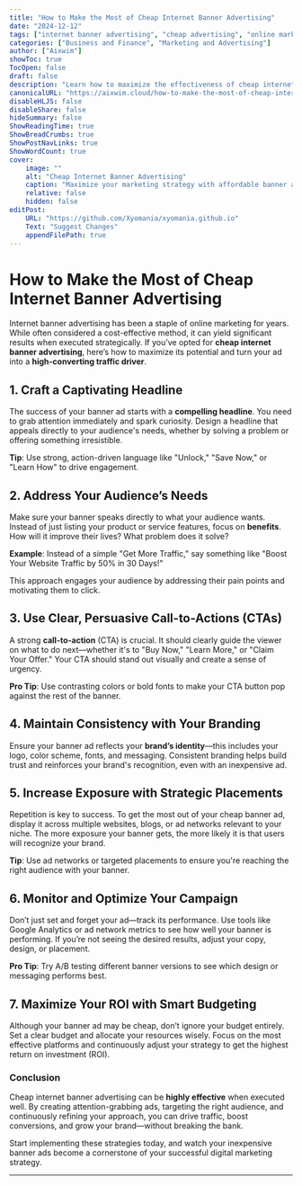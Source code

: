 ```yaml
---
title: "How to Make the Most of Cheap Internet Banner Advertising"
date: "2024-12-12"
tags: ["internet banner advertising", "cheap advertising", "online marketing", "digital advertising", "web traffic"]
categories: ["Business and Finance", "Marketing and Advertising"]
author: ["Aixwim"]
showToc: true
TocOpen: false
draft: false
description: "Learn how to maximize the effectiveness of cheap internet banner advertising to drive traffic, increase sales, and build brand awareness."
canonicalURL: "https://aixwim.cloud/how-to-make-the-most-of-cheap-internet-banner-advertising"
disableHLJS: false
disableShare: false
hideSummary: false
ShowReadingTime: true
ShowBreadCrumbs: true
ShowPostNavLinks: true
ShowWordCount: true
cover:
    image: ""
    alt: "Cheap Internet Banner Advertising"
    caption: "Maximize your marketing strategy with affordable banner ads."
    relative: false
    hidden: false
editPost:
    URL: "https://github.com/Xyomania/xyomania.github.io"
    Text: "Suggest Changes"
    appendFilePath: true
---
```


# How to Make the Most of Cheap Internet Banner Advertising

Internet banner advertising has been a staple of online marketing for years. While often considered a cost-effective method, it can yield significant results when executed strategically. If you’ve opted for **cheap internet banner advertising**, here’s how to maximize its potential and turn your ad into a **high-converting traffic driver**.

## 1. Craft a Captivating Headline

The success of your banner ad starts with a **compelling headline**. You need to grab attention immediately and spark curiosity. Design a headline that appeals directly to your audience's needs, whether by solving a problem or offering something irresistible.

**Tip**: Use strong, action-driven language like "Unlock," "Save Now," or "Learn How" to drive engagement.

## 2. Address Your Audience’s Needs

Make sure your banner speaks directly to what your audience wants. Instead of just listing your product or service features, focus on **benefits**. How will it improve their lives? What problem does it solve? 

**Example**: Instead of a simple "Get More Traffic," say something like "Boost Your Website Traffic by 50% in 30 Days!" 

This approach engages your audience by addressing their pain points and motivating them to click.

## 3. Use Clear, Persuasive Call-to-Actions (CTAs)

A strong **call-to-action** (CTA) is crucial. It should clearly guide the viewer on what to do next—whether it's to "Buy Now," "Learn More," or "Claim Your Offer." Your CTA should stand out visually and create a sense of urgency.

**Pro Tip**: Use contrasting colors or bold fonts to make your CTA button pop against the rest of the banner.

## 4. Maintain Consistency with Your Branding

Ensure your banner ad reflects your **brand’s identity**—this includes your logo, color scheme, fonts, and messaging. Consistent branding helps build trust and reinforces your brand's recognition, even with an inexpensive ad.

## 5. Increase Exposure with Strategic Placements

Repetition is key to success. To get the most out of your cheap banner ad, display it across multiple websites, blogs, or ad networks relevant to your niche. The more exposure your banner gets, the more likely it is that users will recognize your brand.

**Tip**: Use ad networks or targeted placements to ensure you're reaching the right audience with your banner.

## 6. Monitor and Optimize Your Campaign

Don’t just set and forget your ad—track its performance. Use tools like Google Analytics or ad network metrics to see how well your banner is performing. If you’re not seeing the desired results, adjust your copy, design, or placement.

**Pro Tip**: Try A/B testing different banner versions to see which design or messaging performs best.

## 7. Maximize Your ROI with Smart Budgeting

Although your banner ad may be cheap, don’t ignore your budget entirely. Set a clear budget and allocate your resources wisely. Focus on the most effective platforms and continuously adjust your strategy to get the highest return on investment (ROI).

### Conclusion

Cheap internet banner advertising can be **highly effective** when executed well. By creating attention-grabbing ads, targeting the right audience, and continuously refining your approach, you can drive traffic, boost conversions, and grow your brand—without breaking the bank.

Start implementing these strategies today, and watch your inexpensive banner ads become a cornerstone of your successful digital marketing strategy.

---
